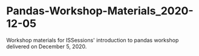 # Pandas-Workshop-Materials_2020-12-05
Workshop materials for ISSessions' introduction to pandas workshop delivered on December 5, 2020.
